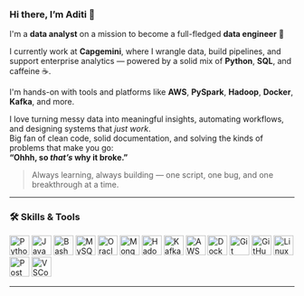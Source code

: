 
<!--
 Hi there 👋

**aditishri/aditishri** is a ✨ _special_ ✨ repository because its `README.md` (this file) appears on your GitHub profile.

Here are some ideas to get you started:

- 🔭 I’m currently working on ...
- 🌱 I’m currently learning ...
- 👯 I’m looking to collaborate on ...
- 🤔 I’m looking for help with ...
- 💬 Ask me about ...
- 📫 How to reach me: ...
- 😄 Pronouns: ...
- ⚡ Fun fact: ...
-->

### Hi there, I’m Aditi 👋

I'm a **data analyst** on a mission to become a full-fledged **data engineer** 🚀

I currently work at **Capgemini**, where I wrangle data, build pipelines, and support enterprise analytics — powered by a solid mix of **Python**, **SQL**, and caffeine ☕.  

I'm hands-on with tools and platforms like **AWS**, **PySpark**, **Hadoop**, **Docker**, **Kafka**, and more.

I love turning messy data into meaningful insights, automating workflows, and designing systems that *just work*.  
Big fan of clean code, solid documentation, and solving the kinds of problems that make you go:  
**“Ohhh, so *that’s* why it broke.”**

> Always learning, always building — one script, one bug, and one breakthrough at a time.

---

### 🛠️ Skills & Tools

<p align="left">
  <!-- Languages -->
  <img src="https://cdn.jsdelivr.net/gh/devicons/devicon/icons/python/python-original.svg" width="35" alt="Python" title="Python"/>
  <img src="https://cdn.jsdelivr.net/gh/devicons/devicon/icons/java/java-original.svg" width="35" alt="Java" title="Java"/>
  <img src="https://cdn.jsdelivr.net/gh/devicons/devicon/icons/bash/bash-original.svg" width="35" alt="Bash" title="Bash"/>
  <img src="https://cdn.jsdelivr.net/gh/devicons/devicon/icons/mysql/mysql-original.svg" width="35" alt="MySQL" title="MySQL"/>
  <img src="https://cdn.jsdelivr.net/gh/devicons/devicon/icons/oracle/oracle-original.svg" width="35" alt="Oracle" title="Oracle SQL"/>
  <img src="https://cdn.jsdelivr.net/gh/devicons/devicon/icons/mongodb/mongodb-original.svg" width="35" alt="MongoDB" title="MongoDB"/>

  <!-- Big Data & Cloud -->
  <img src="https://cdn.jsdelivr.net/gh/devicons/devicon/icons/apachehadoop/apachehadoop-original.svg" width="35" alt="Hadoop" title="Hadoop"/>
  <img src="https://cdn.jsdelivr.net/gh/devicons/devicon/icons/apachekafka/apachekafka-original.svg" width="35" alt="Kafka" title="Kafka"/>
  <img src="https://cdn.jsdelivr.net/gh/devicons/devicon/icons/amazonwebservices/amazonwebservices-original.svg" width="35" alt="AWS" title="AWS"/>
  
  <!-- DevOps & Tools -->
  <img src="https://cdn.jsdelivr.net/gh/devicons/devicon/icons/docker/docker-original.svg" width="35" alt="Docker" title="Docker"/>
  <img src="https://cdn.jsdelivr.net/gh/devicons/devicon/icons/git/git-original.svg" width="35" alt="Git" title="Git"/>
  <img src="https://cdn.jsdelivr.net/gh/devicons/devicon/icons/github/github-original.svg" width="35" alt="GitHub" title="GitHub"/>
  <img src="https://cdn.jsdelivr.net/gh/devicons/devicon/icons/linux/linux-original.svg" width="35" alt="Linux" title="Linux"/>
  <img src="https://cdn.jsdelivr.net/gh/devicons/devicon/icons/postman/postman-icon.svg" width="35" alt="Postman" title="Postman"/>
  <img src="https://cdn.jsdelivr.net/gh/devicons/devicon/icons/vscode/vscode-original.svg" width="35" alt="VSCode" title="VS Code"/>
</p>

---
